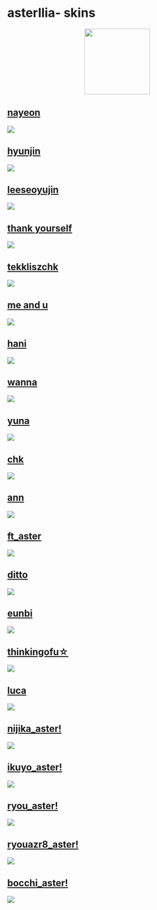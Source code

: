 # asterllia- skins
<p align="center">
<a href="https://osu.ppy.sh/users/9456733">
  <img src="https://a.ppy.sh/9456733"  
       width="150"
       height="150"></a>
  
## [nayeon](https://ameliayuri.s-ul.eu/a8iMy1j0)
  [![](https://i.imgur.com/MZZXnbK.png)](https://ameliayuri.s-ul.eu/a8iMy1j0)

## [hyunjin](https://ameliayuri.s-ul.eu/qCNw1xlI)
  [![](https://i.imgur.com/V5SDebI.png)](https://ameliayuri.s-ul.eu/qCNw1xlI)

## [leeseoyujin](https://ameliayuri.s-ul.eu/cUpjKKaz)
  [![](https://i.imgur.com/cygPAXa.png)](https://ameliayuri.s-ul.eu/cUpjKKaz)

## [thank yourself](https://ameliayuri.s-ul.eu/wC7VjQZD)
  [![](https://i.imgur.com/n04i9J6.png)](https://ameliayuri.s-ul.eu/wC7VjQZD)


## [tekkliszchk](https://ameliayuri.s-ul.eu/BF4dS8ql)
  [![](https://i.imgur.com/vV9BJv7.png)](https://ameliayuri.s-ul.eu/NH4MoJvZ)


## [me and u](https://ameliayuri.s-ul.eu/NH4MoJvZ)
  [![](https://i.imgur.com/wLHoBx7.png)](https://ameliayuri.s-ul.eu/NH4MoJvZ)  


## [hani](https://ameliayuri.s-ul.eu/y3Xx5bhB)
  [![](https://i.imgur.com/yt5SIns.png)](https://ameliayuri.s-ul.eu/y3Xx5bhB)  


## [wanna](https://ameliayuri.s-ul.eu/I8QkafGQ)
  [![](https://i.imgur.com/m4cSnfe.png)](https://ameliayuri.s-ul.eu/I8QkafGQ)


## [yuna](https://ameliayuri.s-ul.eu/7oXetAGc)
  [![](https://i.imgur.com/Mei34qa.png)](https://ameliayuri.s-ul.eu/7oXetAGc)


## [chk](https://ameliayuri.s-ul.eu/GieoAgWr)
  [![](https://i.imgur.com/eg1OFsJ.png)](https://ameliayuri.s-ul.eu/GieoAgWr)


## [ann](https://ameliayuri.s-ul.eu/KrKDzyBT)
  [![](https://i.imgur.com/YnMJlis.png)](https://ameliayuri.s-ul.eu/KrKDzyBT)


## [ft_aster](https://ameliayuri.s-ul.eu/uPybnMNo)
  [![](https://i.imgur.com/5wkt1yW.png)](https://ameliayuri.s-ul.eu/uPybnMNo)
  

## [ditto](https://ameliayuri.s-ul.eu/yn2X8u7i)
  [![](https://i.imgur.com/AcyTkzy.png)](https://ameliayuri.s-ul.eu/yn2X8u7i)


## [eunbi](https://ameliayuri.s-ul.eu/FIAx5zoQ)
  [![](https://i.imgur.com/sGEE4p6.png)](https://ameliayuri.s-ul.eu/FIAx5zoQ)


## [thinkingofu☆](https://ameliayuri.s-ul.eu/L1wvKonz)
  [![](https://i.imgur.com/C3pFXHG.png)](https://ameliayuri.s-ul.eu/L1wvKonz)


## [luca](https://waa.ai/fL9N)
[![](https://i.imgur.com/VX9OvSJ.png)](https://waa.ai/fL9N)
  
  
## [nijika_aster!](https://github.com/rudj-skinhub/woal/raw/tyfh/asterllia/%E2%9C%A6%20-%20asterllia%20-%20nijika!.osk)
[![](https://i.imgur.com/dSgmIlD.png)](https://github.com/rudj-skinhub/woal/raw/tyfh/asterllia/%E2%9C%A6%20-%20asterllia%20-%20nijika!.osk)

## [ikuyo_aster!](https://github.com/rudj-skinhub/woal/raw/tyfh/asterllia/%E2%9C%A6%20-%20asterllia%20-%20ikuyo!.osk)
[![](https://i.imgur.com/eYquBk6.png)](https://github.com/rudj-skinhub/woal/raw/tyfh/asterllia/%E2%9C%A6%20-%20asterllia%20-%20ikuyo!.osk)

## [ryou_aster!](https://github.com/rudj-skinhub/woal/raw/tyfh/asterllia/%E2%9C%A6%20-%20asterllia%20-%20ryou!.osk)
[![](https://i.imgur.com/Gl6wQch.png)](https://github.com/rudj-skinhub/woal/raw/tyfh/asterllia/%E2%9C%A6%20-%20asterllia%20-%20ryou!.osk)

## [ryouazr8_aster!](https://github.com/rudj-skinhub/woal/raw/tyfh/asterllia/%E2%9C%A6%20-%20asterllia%20-%20ryou!%20-%20azr8.osk)
[![](https://i.imgur.com/0xIpuK8.png)](https://github.com/rudj-skinhub/woal/raw/tyfh/asterllia/%E2%9C%A6%20-%20asterllia%20-%20ryou!%20-%20azr8.osk)


## [bocchi_aster!](https://github.com/rudj-skinhub/woal/raw/tyfh/asterllia/bocchi_aster!.osk)
[![](https://i.imgur.com/RrmJyOr.jpg)](https://github.com/rudj-skinhub/woal/raw/tyfh/asterllia/bocchi_aster!.osk)
